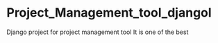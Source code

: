 # Project_Management_tool_djangol

Django project for project management tool
It is one of the best
